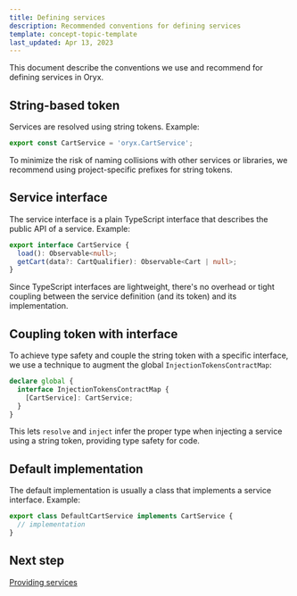 ```yaml
---
title: Defining services
description: Recommended conventions for defining services
template: concept-topic-template
last_updated: Apr 13, 2023
---
```


This document describe the conventions we use and recommend for defining services in Oryx.

## String-based token

Services are resolved using string tokens. Example:

```ts
export const CartService = 'oryx.CartService';
```

To minimize the risk of naming collisions with other services or libraries, we recommend using project-specific prefixes for string tokens.

## Service interface

The service interface is a plain TypeScript interface that describes the public API of a service. Example:

```ts
export interface CartService {
  load(): Observable<null>;
  getCart(data?: CartQualifier): Observable<Cart | null>;
}
```

Since TypeScript interfaces are lightweight, there's no overhead or tight coupling between the service definition (and its token) and its implementation.

## Coupling token with interface

To achieve type safety and couple the string token with a specific interface, we use a technique to augment the global `InjectionTokensContractMap`:

```ts
declare global {
  interface InjectionTokensContractMap {
    [CartService]: CartService;
  }
}
```

This lets `resolve` and `inject` infer the proper type when injecting a service using a string token, providing type safety for code.

## Default implementation

The default implementation is usually a class that implements a service interface. Example:

```ts
export class DefaultCartService implements CartService {
  // implementation
}
```

## Next step

[Providing services](./providing-services.md)
